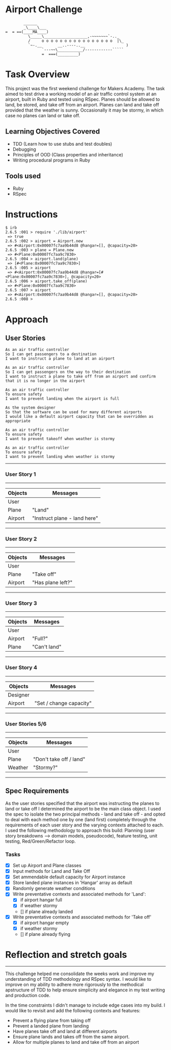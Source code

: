 Airport Challenge
=================

```
        ______
        _\____\___
=  = ==(____MA____)
          \_____\___________________,-~~~~~~~`-.._
          /     o o o o o o o o o o o o o o o o  |\_
          `~-.__       __..----..__                  )
                `---~~\___________/------------`````
                =  ===(_________)

```

# Task Overview
This project was the first weekend challenge for Makers Academy. The task aimed to test drive a working model of an air traffic control system at an airport, built in Ruby and tested using RSpec. Planes should be allowed to land, be stored, and take off from an airport. Planes can land and take off provided that the weather is sunny. Occasionally it may be stormy, in which case no planes can land or take off.


## Learning Objectives Covered
* TDD (Learn how to use stubs and test doubles)
* Debugging
* Principles of OOD (Class properties and inheritance)
* Writing procedural programs in Ruby


## Tools used
* Ruby
* RSpec


# Instructions
```
$ irb
2.6.5 :001 > require './lib/airport'
 => true
2.6.5 :002 > airport = Airport.new
 => #<Airport:0x00007fc7aa9b44d8 @hangar=[], @capacity=20>
2.6.5 :003 > plane = Plane.new
 => #<Plane:0x00007fc7aa9c7830>
2.6.5 :004 > airport.land(plane)
 => [#<Plane:0x00007fc7aa9c7830>]
2.6.5 :005 > airport
 => #<Airport:0x00007fc7aa9b44d8 @hangar=[#<Plane:0x00007fc7aa9c7830>], @capacity=20>
2.6.5 :006 > airport.take_off(plane)
 => #<Plane:0x00007fc7aa9c7830>
2.6.5 :007 > airport
 => #<Airport:0x00007fc7aa9b44d8 @hangar=[], @capacity=20>
2.6.5 :008 >
```

# Approach

## User Stories
```
As an air traffic controller 
So I can get passengers to a destination 
I want to instruct a plane to land at an airport

As an air traffic controller 
So I can get passengers on the way to their destination 
I want to instruct a plane to take off from an airport and confirm that it is no longer in the airport

As an air traffic controller 
To ensure safety 
I want to prevent landing when the airport is full 

As the system designer
So that the software can be used for many different airports
I would like a default airport capacity that can be overridden as appropriate

As an air traffic controller 
To ensure safety 
I want to prevent takeoff when weather is stormy 

As an air traffic controller 
To ensure safety 
I want to prevent landing when weather is stormy
```
----  
### User Story 1
----
Objects | Messages
------- | --------
User    | 
Plane   | "Land"
Airport | "Instruct plane - land here"
 ----  
 
### User Story 2
----
Objects | Messages
------- | --------
User    | 
Plane   | "Take off"
Airport | "Has plane left?"
 ----  
 
### User Story 3
----
Objects | Messages
------- | --------
User    | 
Airport | "Full?"
Plane   | "Can't land"
 ----  
 
### User Story 4
----
Objects  | Messages
-------- | --------
Designer | 
Airport  | "Set / change capacity"
 ----  
 
### User Stories 5/6
----
Objects | Messages
------- | --------
User    | 
Plane   | "Don't take off / land"
Weather | "Stormy?"
 ----
 
## Spec Requirements

As the user stories specified that the airport was instructing the planes to land or take off I determined the airport to be the main class object. I used the spec to isolate the two principal methods - land and take off - and opted to deal with each method one by one (land first) completely through the requirements of each user story and the varying contexts attached to each. I used the following methodology to approach this build: Planning (user story breakdowns --> domain models, pseudocode), feature testing, unit testing, Red/Green/Refactor loop.

### Tasks
- [x] Set up Airport and Plane classes
- [x] Input methods for Land and Take Off
- [x] Set ammendable default capacity for Airport instance
- [x] Store landed plane instances in 'Hangar' array as default 
- [x] Randomly generate weather conditions
- [x] Write preventative contexts and associated methods for 'Land':
    - [x] if airport hangar full
    - [x] if weather stormy
    - []  if plane already landed
- [x] Write preventative contexts and associated methods for 'Take off'
    - [x] if airport hangar empty
    - [x] if weather stormy
    - []  if plane already flying

# Reflection and stretch goals
-----
This challenge helped me consolidate the weeks work and improve my understanding of TDD methodology and RSpec syntax. I would like to improve on my ability to adhere more rigorously to the methodical apstructure of TDD to help ensure simplicity and elegance in my test writing and production code. 

In the time constraints I didn't manage to include edge cases into my build. I would like to revisit and add the following contexts and features:
* Prevent a flying plane from taking off
* Prevent a landed plane from landing
* Have planes take off and land at different airports
* Ensure plane lands and takes off from the same airport.
* Allow for multiple planes to land and take off from an airport
